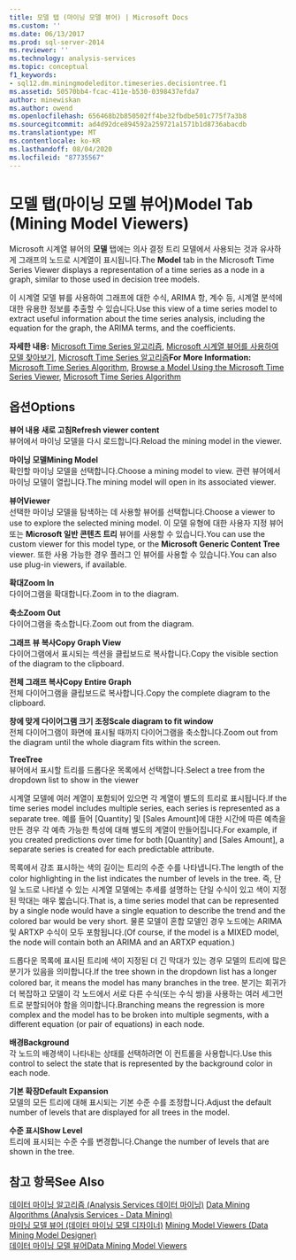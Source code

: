 ```yaml
---
title: 모델 탭 (마이닝 모델 뷰어) | Microsoft Docs
ms.custom: ''
ms.date: 06/13/2017
ms.prod: sql-server-2014
ms.reviewer: ''
ms.technology: analysis-services
ms.topic: conceptual
f1_keywords:
- sql12.dm.miningmodeleditor.timeseries.decisiontree.f1
ms.assetid: 50570bb4-fcac-411e-b530-0398437efda7
author: minewiskan
ms.author: owend
ms.openlocfilehash: 656468b2b850502ff4be32fbdbe501c775f7a3b8
ms.sourcegitcommit: ad4d92dce894592a259721a1571b1d8736abacdb
ms.translationtype: MT
ms.contentlocale: ko-KR
ms.lasthandoff: 08/04/2020
ms.locfileid: "87735567"
---
```

# <a name="model-tab-mining-model-viewers"></a><span data-ttu-id="2c02b-102">모델 탭(마이닝 모델 뷰어)</span><span class="sxs-lookup"><span data-stu-id="2c02b-102">Model Tab (Mining Model Viewers)</span></span>
  <span data-ttu-id="2c02b-103">Microsoft 시계열 뷰어의 **모델** 탭에는 의사 결정 트리 모델에서 사용되는 것과 유사하게 그래프의 노드로 시계열이 표시됩니다.</span><span class="sxs-lookup"><span data-stu-id="2c02b-103">The **Model** tab in the Microsoft Time Series Viewer displays a representation of a time series as a node in a graph, similar to those used in decision tree models.</span></span>  
  
 <span data-ttu-id="2c02b-104">이 시계열 모델 뷰를 사용하여 그래프에 대한 수식, ARIMA 항, 계수 등, 시계열 분석에 대한 유용한 정보를 추출할 수 있습니다.</span><span class="sxs-lookup"><span data-stu-id="2c02b-104">Use this view of a time series model to extract useful information about the time series analysis, including the equation for the graph, the ARIMA terms, and the coefficients.</span></span>  
  
 <span data-ttu-id="2c02b-105">**자세한 내용:** [Microsoft Time Series 알고리즘](data-mining/microsoft-time-series-algorithm.md), [Microsoft 시계열 뷰어를 사용하여 모델 찾아보기](data-mining/browse-a-model-using-the-microsoft-time-series-viewer.md), [Microsoft Time Series 알고리즘](data-mining/microsoft-time-series-algorithm.md)</span><span class="sxs-lookup"><span data-stu-id="2c02b-105">**For More Information:** [Microsoft Time Series Algorithm](data-mining/microsoft-time-series-algorithm.md), [Browse a Model Using the Microsoft Time Series Viewer](data-mining/browse-a-model-using-the-microsoft-time-series-viewer.md), [Microsoft Time Series Algorithm](data-mining/microsoft-time-series-algorithm.md)</span></span>  
  
## <a name="options"></a><span data-ttu-id="2c02b-106">옵션</span><span class="sxs-lookup"><span data-stu-id="2c02b-106">Options</span></span>  
 <span data-ttu-id="2c02b-107">**뷰어 내용 새로 고침**</span><span class="sxs-lookup"><span data-stu-id="2c02b-107">**Refresh viewer content**</span></span>  
 <span data-ttu-id="2c02b-108">뷰어에서 마이닝 모델을 다시 로드합니다.</span><span class="sxs-lookup"><span data-stu-id="2c02b-108">Reload the mining model in the viewer.</span></span>  
  
 <span data-ttu-id="2c02b-109">**마이닝 모델**</span><span class="sxs-lookup"><span data-stu-id="2c02b-109">**Mining Model**</span></span>  
 <span data-ttu-id="2c02b-110">확인할 마이닝 모델을 선택합니다.</span><span class="sxs-lookup"><span data-stu-id="2c02b-110">Choose a mining model to view.</span></span> <span data-ttu-id="2c02b-111">관련 뷰어에서 마이닝 모델이 열립니다.</span><span class="sxs-lookup"><span data-stu-id="2c02b-111">The mining model will open in its associated viewer.</span></span>  
  
 <span data-ttu-id="2c02b-112">**뷰어**</span><span class="sxs-lookup"><span data-stu-id="2c02b-112">**Viewer**</span></span>  
 <span data-ttu-id="2c02b-113">선택한 마이닝 모델을 탐색하는 데 사용할 뷰어를 선택합니다.</span><span class="sxs-lookup"><span data-stu-id="2c02b-113">Choose a viewer to use to explore the selected mining model.</span></span> <span data-ttu-id="2c02b-114">이 모델 유형에 대한 사용자 지정 뷰어 또는 **Microsoft 일반 콘텐츠 트리** 뷰어를 사용할 수 있습니다.</span><span class="sxs-lookup"><span data-stu-id="2c02b-114">You can use the custom viewer for this model type, or the **Microsoft Generic Content Tree** viewer.</span></span> <span data-ttu-id="2c02b-115">또한 사용 가능한 경우 플러그 인 뷰어를 사용할 수 있습니다.</span><span class="sxs-lookup"><span data-stu-id="2c02b-115">You can also use plug-in viewers, if available.</span></span>  
  
 <span data-ttu-id="2c02b-116">**확대**</span><span class="sxs-lookup"><span data-stu-id="2c02b-116">**Zoom In**</span></span>  
 <span data-ttu-id="2c02b-117">다이어그램을 확대합니다.</span><span class="sxs-lookup"><span data-stu-id="2c02b-117">Zoom in to the diagram.</span></span>  
  
 <span data-ttu-id="2c02b-118">**축소**</span><span class="sxs-lookup"><span data-stu-id="2c02b-118">**Zoom Out**</span></span>  
 <span data-ttu-id="2c02b-119">다이어그램을 축소합니다.</span><span class="sxs-lookup"><span data-stu-id="2c02b-119">Zoom out from the diagram.</span></span>  
  
 <span data-ttu-id="2c02b-120">**그래프 뷰 복사**</span><span class="sxs-lookup"><span data-stu-id="2c02b-120">**Copy Graph View**</span></span>  
 <span data-ttu-id="2c02b-121">다이어그램에서 표시되는 섹션을 클립보드로 복사합니다.</span><span class="sxs-lookup"><span data-stu-id="2c02b-121">Copy the visible section of the diagram to the clipboard.</span></span>  
  
 <span data-ttu-id="2c02b-122">**전체 그래프 복사**</span><span class="sxs-lookup"><span data-stu-id="2c02b-122">**Copy Entire Graph**</span></span>  
 <span data-ttu-id="2c02b-123">전체 다이어그램을 클립보드로 복사합니다.</span><span class="sxs-lookup"><span data-stu-id="2c02b-123">Copy the complete diagram to the clipboard.</span></span>  
  
 <span data-ttu-id="2c02b-124">**창에 맞게 다이어그램 크기 조정**</span><span class="sxs-lookup"><span data-stu-id="2c02b-124">**Scale diagram to fit window**</span></span>  
 <span data-ttu-id="2c02b-125">전체 다이어그램이 화면에 표시될 때까지 다이어그램을 축소합니다.</span><span class="sxs-lookup"><span data-stu-id="2c02b-125">Zoom out from the diagram until the whole diagram fits within the screen.</span></span>  
  
 <span data-ttu-id="2c02b-126">**Tree**</span><span class="sxs-lookup"><span data-stu-id="2c02b-126">**Tree**</span></span>  
 <span data-ttu-id="2c02b-127">뷰어에서 표시할 트리를 드롭다운 목록에서 선택합니다.</span><span class="sxs-lookup"><span data-stu-id="2c02b-127">Select a tree from the dropdown list to show in the viewer</span></span>  
  
 <span data-ttu-id="2c02b-128">시계열 모델에 여러 계열이 포함되어 있으면 각 계열이 별도의 트리로 표시됩니다.</span><span class="sxs-lookup"><span data-stu-id="2c02b-128">If the time series model includes multiple series, each series is represented as a separate tree.</span></span> <span data-ttu-id="2c02b-129">예를 들어 [Quantity] 및 [Sales Amount]에 대한 시간에 따른 예측을 만든 경우 각 예측 가능한 특성에 대해 별도의 계열이 만들어집니다.</span><span class="sxs-lookup"><span data-stu-id="2c02b-129">For example, if you created predictions over time for both [Quantity] and [Sales Amount], a separate series is created for each predictable attribute.</span></span>  
  
 <span data-ttu-id="2c02b-130">목록에서 강조 표시하는 색의 길이는 트리의 수준 수를 나타냅니다.</span><span class="sxs-lookup"><span data-stu-id="2c02b-130">The length of the color highlighting in the list indicates the number of levels in the tree.</span></span> <span data-ttu-id="2c02b-131">즉, 단일 노드로 나타낼 수 있는 시계열 모델에는 추세를 설명하는 단일 수식이 있고 색이 지정된 막대는 매우 짧습니다.</span><span class="sxs-lookup"><span data-stu-id="2c02b-131">That is, a time series model that can be represented by a single node would have a single equation to describe the trend and the colored bar would be very short.</span></span> <span data-ttu-id="2c02b-132">물론 모델이 혼합 모델인 경우 노드에는 ARIMA 및 ARTXP 수식이 모두 포함됩니다.</span><span class="sxs-lookup"><span data-stu-id="2c02b-132">(Of course, if the model is a MIXED model, the node will contain both an ARIMA and an ARTXP equation.)</span></span>  
  
 <span data-ttu-id="2c02b-133">드롭다운 목록에 표시된 트리에 색이 지정된 더 긴 막대가 있는 경우 모델의 트리에 많은 분기가 있음을 의미합니다.</span><span class="sxs-lookup"><span data-stu-id="2c02b-133">If the tree shown in the dropdown list has a longer colored bar, it means the model has many branches in the tree.</span></span> <span data-ttu-id="2c02b-134">분기는 회귀가 더 복잡하고 모델이 각 노드에서 서로 다른 수식(또는 수식 쌍)을 사용하는 여러 세그먼트로 분할되어야 함을 의미합니다.</span><span class="sxs-lookup"><span data-stu-id="2c02b-134">Branching means the regression is more complex and the model has to be broken into multiple segments, with a different equation (or pair of equations) in each node.</span></span>  
  
 <span data-ttu-id="2c02b-135">**배경**</span><span class="sxs-lookup"><span data-stu-id="2c02b-135">**Background**</span></span>  
 <span data-ttu-id="2c02b-136">각 노드의 배경색이 나타내는 상태를 선택하려면 이 컨트롤을 사용합니다.</span><span class="sxs-lookup"><span data-stu-id="2c02b-136">Use this control to select the state that is represented by the background color in each node.</span></span>  
  
 <span data-ttu-id="2c02b-137">**기본 확장**</span><span class="sxs-lookup"><span data-stu-id="2c02b-137">**Default Expansion**</span></span>  
 <span data-ttu-id="2c02b-138">모델의 모든 트리에 대해 표시되는 기본 수준 수를 조정합니다.</span><span class="sxs-lookup"><span data-stu-id="2c02b-138">Adjust the default number of levels that are displayed for all trees in the model.</span></span>  
  
 <span data-ttu-id="2c02b-139">**수준 표시**</span><span class="sxs-lookup"><span data-stu-id="2c02b-139">**Show Level**</span></span>  
 <span data-ttu-id="2c02b-140">트리에 표시되는 수준 수를 변경합니다.</span><span class="sxs-lookup"><span data-stu-id="2c02b-140">Change the number of levels that are shown in the tree.</span></span>  
  
## <a name="see-also"></a><span data-ttu-id="2c02b-141">참고 항목</span><span class="sxs-lookup"><span data-stu-id="2c02b-141">See Also</span></span>  
 <span data-ttu-id="2c02b-142">[데이터 마이닝 알고리즘 &#40;Analysis Services 데이터 마이닝&#41;](data-mining/data-mining-algorithms-analysis-services-data-mining.md) </span><span class="sxs-lookup"><span data-stu-id="2c02b-142">[Data Mining Algorithms &#40;Analysis Services - Data Mining&#41;](data-mining/data-mining-algorithms-analysis-services-data-mining.md) </span></span>  
 <span data-ttu-id="2c02b-143">[마이닝 모델 뷰어 &#40;데이터 마이닝 모델 디자이너&#41;](mining-model-viewers-data-mining-model-designer.md) </span><span class="sxs-lookup"><span data-stu-id="2c02b-143">[Mining Model Viewers &#40;Data Mining Model Designer&#41;](mining-model-viewers-data-mining-model-designer.md) </span></span>  
 [<span data-ttu-id="2c02b-144">데이터 마이닝 모델 뷰어</span><span class="sxs-lookup"><span data-stu-id="2c02b-144">Data Mining Model Viewers</span></span>](data-mining/data-mining-model-viewers.md)  
  
  
